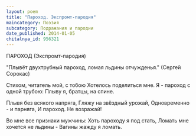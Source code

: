 ```yaml
---
layout: poem
title: "Пароход. Экспромт-пародия"
maincategory: Поэзия
subcategory: Подражания и пародии
date_published: 2014-01-05
chitalnya_id: 956321
---
```




<div>ПАРОХОД (Экспромт-пародия)

"Плывёт двухтрубный пароход,
ломая льдины отчужденья."
(Сергей Сорокас)

Стихом, читатель мой, с тобою
Хотелось поделиться мне.
Я - пароход с одной трубою:
Плыву я, братцы, на спине.

Плывя без всякого напряга,
Гляжу на звёздный урожай,
Одновременно - и парняга,
И пароход. Не возражай!

Во мне все признаки мужчины:
Хоть пароходу я под стать,
Ломать мне хочется не льдины -
Вагины жажду я ломать.</div>






